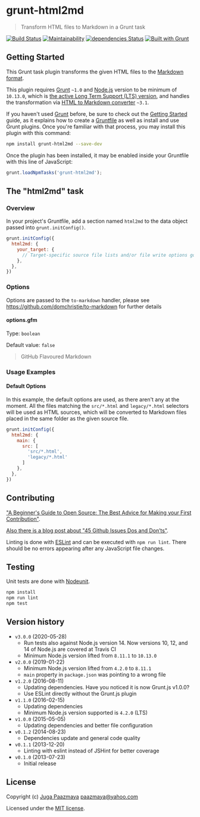 # grunt-html2md

> Transform HTML files to Markdown in a Grunt task

[![Build Status](https://img.shields.io/travis/paazmaya/grunt-html2md.svg?style=flat-square)](https://travis-ci.org/paazmaya/grunt-html2md)
[![Maintainability](https://api.codeclimate.com/v1/badges/c00d6df47e1679798a98/maintainability)](https://codeclimate.com/github/paazmaya/grunt-html2md/maintainability)
[![dependencies Status](https://david-dm.org/paazmaya/grunt-html2md/status.svg)](https://david-dm.org/paazmaya/grunt-html2md)
[![Built with Grunt](http://img.shields.io/badge/Grunt-1.0-blue.svg?style=flat-square)](http://gruntjs.com/)


## Getting Started

This Grunt task plugin transforms the given HTML files to the
[Markdown format](http://daringfireball.net/projects/markdown/).

This plugin requires [Grunt](http://gruntjs.com/) `~1.0` and [Node.js](https://nodejs.org/en/)
version to be minimum of `10.13.0`, which is [the active Long Term Support (LTS) version](https://github.com/nodejs/Release#release-schedule), and
handles the transformation via
[HTML to Markdown converter](https://github.com/domchristie/to-markdown) `~3.1`.

If you haven't used [Grunt](http://gruntjs.com/) before, be sure to check out the
[Getting Started](http://gruntjs.com/getting-started) guide, as it explains how to
create a [Gruntfile](http://gruntjs.com/sample-gruntfile) as well as install and
use Grunt plugins. Once you're familiar with that process,
you may install this plugin with this command:

```sh
npm install grunt-html2md --save-dev
```

Once the plugin has been installed, it may be enabled inside your Gruntfile
with this line of JavaScript:

```js
grunt.loadNpmTasks('grunt-html2md');
```


## The "html2md" task

### Overview

In your project's Gruntfile, add a section named `html2md` to the data object passed
into `grunt.initConfig()`.

```js
grunt.initConfig({
  html2md: {
    your_target: {
      // Target-specific source file lists and/or file write options go here.
    },
  },
})
```


### Options

Options are passed to the `to-markdown` handler, please see
https://github.com/domchristie/to-markdown for further details

#### options.gfm

Type: `boolean`

Default value: `false`

> GitHub Flavoured Markdown

### Usage Examples

#### Default Options

In this example, the default options are used, as there aren't any at the moment.
All the files matching the `src/*.html` and `legacy/*.html` selectors will be used
as HTML sources, which will be converted to Markdown files placed in the same folder
as the given source file.

```js
grunt.initConfig({
  html2md: {
    main: {
      src: [
        'src/*.html',
        'legacy/*.html'
      ]
    },
  },
})
```

## Contributing

["A Beginner's Guide to Open Source: The Best Advice for Making your First Contribution"](http://www.erikaheidi.com/blog/a-beginners-guide-to-open-source-the-best-advice-for-making-your-first-contribution/).

[Also there is a blog post about "45 Github Issues Dos and Don’ts"](https://davidwalsh.name/45-github-issues-dos-donts).

Linting is done with [ESLint](http://eslint.org) and can be executed with `npm run lint`.
There should be no errors appearing after any JavaScript file changes.

## Testing

Unit tests are done with [Nodeunit](https://github.com/caolan/nodeunit/ "Easy unit testing in node.js and the browser, based on the assert module").

```sh
npm install
npm run lint
npm test
```

## Version history

* `v3.0.0` (2020-05-28)
  - Run tests also against Node.js version 14. Now versions 10, 12, and 14 of Node.js are covered at Travis CI
  - Minimum Node.js version lifted from `8.11.1` to `10.13.0`
* `v2.0.0` (2019-01-22)
  - Minimum Node.js version lifted from `4.2.0` to `8.11.1`
  - `main` property in `package.json` was pointing to a wrong file
* `v1.2.0` (2016-08-11)
  - Updating dependencies. Have you noticed it is now Grunt.js v1.0.0?
  - Use ESLint directly without the Grunt.js plugin
* `v1.1.0` (2016-02-15)
  - Updating dependencies
  - Minimum Node.js version supported is `4.2.0` (LTS)
* `v1.0.0` (2015-05-05)
  - Updating dependencies and better file configuration
* `v0.1.2` (2014-08-23)
  - Dependencies update and general code quality
* `v0.1.1` (2013-12-20)
  - Linting with eslint instead of JSHint for better coverage
* `v0.1.0` (2013-07-23)
  - Initial release


## License

Copyright (c) [Juga Paazmaya](https://paazmaya.fi) <paazmaya@yahoo.com>

Licensed under the [MIT license](LICENSE).
